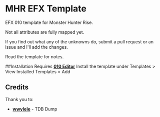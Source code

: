# MHR EFX Template
EFX 010 template for Monster Hunter Rise.

Not all attributes are fully mapped yet. 

If you find out what any of the unknowns do, submit a pull request or an issue and I'll add the changes.

Read the template for notes. 

##Installation
Requires **[010 Editor](https://www.sweetscape.com/010editor/)**
Install the template under Templates > View Installed Templates > Add

## Credits

Thank you to:
* **[wwylele](https://github.com/wwylele)** - TDB Dump
